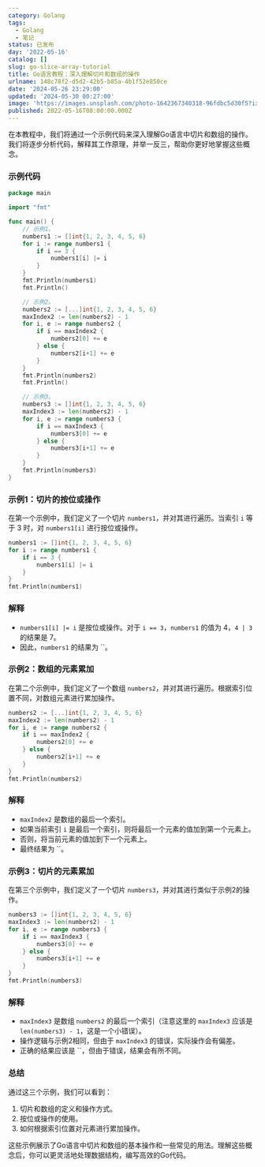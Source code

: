 ```yaml
---
category: Golang
tags:
  - Golang
  - 笔记
status: 已发布
day: '2022-05-16'
catalog: []
slug: go-slice-array-tutorial
title: Go语言教程：深入理解切片和数组的操作
urlname: 148c78f2-d5d2-42b5-b85a-4b1f52e850ce
date: '2024-05-26 23:29:00'
updated: '2024-05-30 00:27:00'
image: 'https://images.unsplash.com/photo-1642367340318-96fdbc5d30f5?ixlib=rb-4.0.3&q=85&fm=jpg&crop=entropy&cs=srgb'
published: 2022-05-16T08:00:00.000Z
---
```


在本教程中，我们将通过一个示例代码来深入理解Go语言中切片和数组的操作。我们将逐步分析代码，解释其工作原理，并举一反三，帮助你更好地掌握这些概念。


### 示例代码


```go
package main

import "fmt"

func main() {
	// 示例1。
	numbers1 := []int{1, 2, 3, 4, 5, 6}
	for i := range numbers1 {
		if i == 3 {
			numbers1[i] |= i
		}
	}
	fmt.Println(numbers1)
	fmt.Println()

	// 示例2。
	numbers2 := [...]int{1, 2, 3, 4, 5, 6}
	maxIndex2 := len(numbers2) - 1
	for i, e := range numbers2 {
		if i == maxIndex2 {
			numbers2[0] += e
		} else {
			numbers2[i+1] += e
		}
	}
	fmt.Println(numbers2)
	fmt.Println()

	// 示例3。
	numbers3 := []int{1, 2, 3, 4, 5, 6}
	maxIndex3 := len(numbers2) - 1
	for i, e := range numbers3 {
		if i == maxIndex3 {
			numbers3[0] += e
		} else {
			numbers3[i+1] += e
		}
	}
	fmt.Println(numbers3)
}

```


### 示例1：切片的按位或操作


在第一个示例中，我们定义了一个切片 `numbers1`，并对其进行遍历。当索引 `i` 等于 3 时，对 `numbers1[i]` 进行按位或操作。


```go
numbers1 := []int{1, 2, 3, 4, 5, 6}
for i := range numbers1 {
	if i == 3 {
		numbers1[i] |= i
	}
}
fmt.Println(numbers1)

```


### 解释

- `numbers1[i] |= i` 是按位或操作。对于 `i == 3`，`numbers1` 的值为 4，`4 | 3` 的结果是 7。
- 因此，`numbers1` 的结果为 ``。

### 示例2：数组的元素累加


在第二个示例中，我们定义了一个数组 `numbers2`，并对其进行遍历。根据索引位置不同，对数组元素进行累加操作。


```go
numbers2 := [...]int{1, 2, 3, 4, 5, 6}
maxIndex2 := len(numbers2) - 1
for i, e := range numbers2 {
	if i == maxIndex2 {
		numbers2[0] += e
	} else {
		numbers2[i+1] += e
	}
}
fmt.Println(numbers2)

```


### 解释

- `maxIndex2` 是数组的最后一个索引。
- 如果当前索引 `i` 是最后一个索引，则将最后一个元素的值加到第一个元素上。
- 否则，将当前元素的值加到下一个元素上。
- 最终结果为 ``。

### 示例3：切片的元素累加


在第三个示例中，我们定义了一个切片 `numbers3`，并对其进行类似于示例2的操作。


```go
numbers3 := []int{1, 2, 3, 4, 5, 6}
maxIndex3 := len(numbers2) - 1
for i, e := range numbers3 {
	if i == maxIndex3 {
		numbers3[0] += e
	} else {
		numbers3[i+1] += e
	}
}
fmt.Println(numbers3)

```


### 解释

- `maxIndex3` 是数组 `numbers2` 的最后一个索引（注意这里的 `maxIndex3` 应该是 `len(numbers3) - 1`，这是一个小错误）。
- 操作逻辑与示例2相同，但由于 `maxIndex3` 的错误，实际操作会有偏差。
- 正确的结果应该是 ``，但由于错误，结果会有所不同。

### 总结


通过这三个示例，我们可以看到：

1. 切片和数组的定义和操作方式。
2. 按位或操作的使用。
3. 如何根据索引位置对元素进行累加操作。

这些示例展示了Go语言中切片和数组的基本操作和一些常见的用法。理解这些概念后，你可以更灵活地处理数据结构，编写高效的Go代码。

